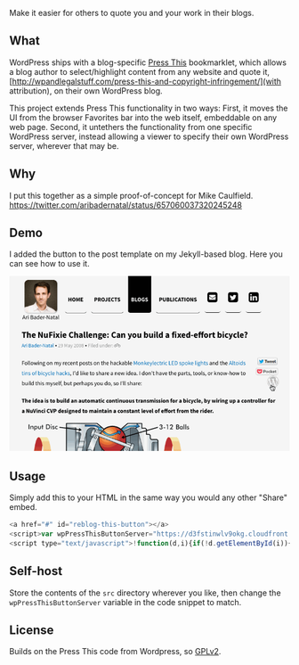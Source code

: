 
Make it easier for others to quote you and your work in their blogs.

## What

WordPress ships with a blog-specific [Press This](https://en.support.wordpress.com/press-this/) bookmarklet, which allows a blog author to select/highlight content from any website and quote it, [http://wpandlegalstuff.com/press-this-and-copyright-infringement/](with attribution), on their own WordPress blog. 

This project extends Press This functionality in two ways: First, it moves the UI from the browser Favorites bar into the web itself, embeddable on any web page. Second, it untethers the functionality from one specific WordPress server, instead allowing a viewer to specify their own WordPress server, wherever that may be. 

## Why

I put this together as a simple proof-of-concept for Mike Caulfield. https://twitter.com/aribadernatal/status/657060037320245248

## Demo

I added the button to the post template on my Jekyll-based blog. Here you can see how to use it. 

![](https://github.com/aribn/wp-pressthis-button/blob/master/wp-pressthis-button-demo.gif)

## Usage

Simply add this to your HTML in the same way you would any other "Share" embed.

```javascript
<a href="#" id="reblog-this-button"></a>
<script>var wpPressThisButtonServer="https://d3fstinwlv9okg.cloudfront.net";</script>
<script type="text/javascript">!function(d,i){if(!d.getElementById(i)){var j=d.createElement("script");j.id=i;j.src=wpPressThisButtonServer+"/wp-pressthis-button.js?v=1";var w=d.getElementById(i);d.body.appendChild(j);}}(document,"reblog-btn-js");</script>
```

## Self-host

Store the contents of the `src` directory wherever you like, then change the `wpPressThisButtonServer` variable in the code snippet to match.

## License

Builds on the Press This code from Wordpress, so [GPLv2](LICENSE).